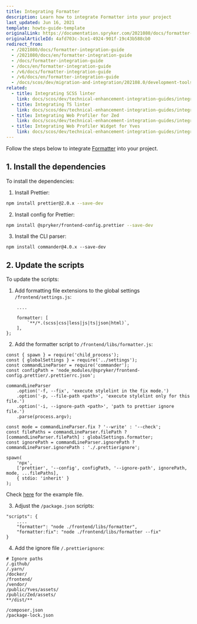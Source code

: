 ```yaml
---
title: Integrating Formatter
description: Learn how to integrate Formatter into your project
last_updated: Jun 16, 2021
template: howto-guide-template
originalLink: https://documentation.spryker.com/2021080/docs/formatter-integration-guide
originalArticleId: 4afd703c-3ce1-4924-901f-19c43b588cb0
redirect_from:
  - /2021080/docs/formatter-integration-guide
  - /2021080/docs/en/formatter-integration-guide
  - /docs/formatter-integration-guide
  - /docs/en/formatter-integration-guide
  - /v6/docs/formatter-integration-guide
  - /v6/docs/en/formatter-integration-guide
  - /docs/scos/dev/migration-and-integration/202108.0/development-tools/formatter-integration-guide.html
related: 
  - title: Integrating SCSS linter
    link: docs/scos/dev/technical-enhancement-integration-guides/integrating-development-tools/integrating-scss-linter.html
  - title: Integrating TS linter
    link: docs/scos/dev/technical-enhancement-integration-guides/integrating-development-tools/integrating-ts-linter.html
  - title: Integrating Web Profiler for Zed
    link: docs/scos/dev/technical-enhancement-integration-guides/integrating-development-tools/integrating-web-profiler-for-zed.html
  - title: Integrating Web Profiler Widget for Yves
    link: docs/scos/dev/technical-enhancement-integration-guides/integrating-development-tools/integrating-web-profiler-widget-for-yves.html
---
```


Follow the steps below to integrate [Formatter](/docs/scos/dev/sdk/development-tools/formatter.html) into your project.

## 1. Install the dependencies

To install the dependencies:

1. Install Prettier:
```bash
npm install prettier@2.0.x --save-dev
```
2. Install config for Prettier:
```bash
npm install @spryker/frontend-config.prettier --save-dev
```
3. Install the CLI parser:
```
npm install commander@4.0.x --save-dev
```
## 2. Update the scripts

To update the scripts:

1. Add formatting file extensions to the global settings `/frontend/settings.js`:
```const globalSettings = {
    ....

    formatter: [
        `**/*.(scss|css|less|js|ts|json|html)`,
    ],
};
```
2. Add the formatter script to `/frontend/libs/formatter.js`:
```
const { spawn } = require('child_process');
const { globalSettings } = require('../settings');
const commandLineParser = require('commander');
const configPath = 'node_modules/@spryker/frontend-config.prettier/.prettierrc.json';

commandLineParser
    .option('-f, --fix', 'execute stylelint in the fix mode.')
    .option('-p, --file-path <path>', 'execute stylelint only for this file.')
    .option('-i, --ignore-path <path>', 'path to prettier ignore file.')
    .parse(process.argv);

const mode = commandLineParser.fix ? '--write' : '--check';
const filePaths = commandLineParser.filePath ? [commandLineParser.filePath] : globalSettings.formatter;
const ignorePath = commandLineParser.ignorePath ? commandLineParser.ignorePath : './.prettierignore';

spawn(
    'npx',
    ['prettier', '--config', configPath, '--ignore-path', ignorePath, mode, ...filePaths],
    { stdio: 'inherit' }
);
```
 Check [here](https://github.com/spryker-shop/suite/blob/master/frontend/libs/formatter.js) for the example file.

3. Adjust the `/package.json` scripts:
```
"scripts": {
    ....
    "formatter": "node ./frontend/libs/formatter",
    "formatter:fix": "node ./frontend/libs/formatter --fix"
}
```
4. Add the ignore file `/.prettierignore`:
```
# Ignore paths
/.github/
/.yarn/
/docker/
/frontend/
/vendor/
/public/Yves/assets/
/public/Zed/assets/
**/dist/**

/composer.json
/package-lock.json
```

